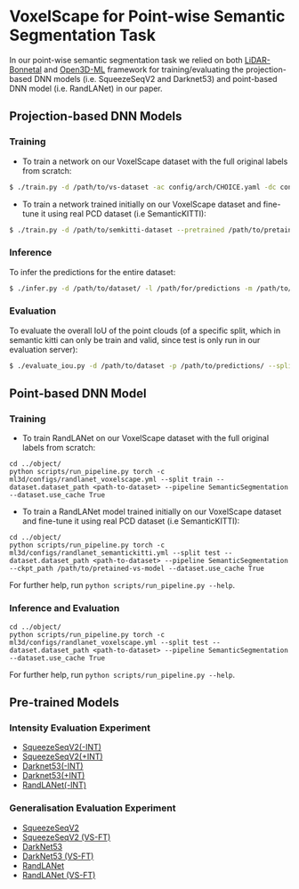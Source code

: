 # VoxelScape for Point-wise Semantic Segmentation Task
In our point-wise semantic segmentation task we relied on both [LiDAR-Bonnetal](https://github.com/PRBonn/lidar-bonnetal)
and [Open3D-ML](https://github.com/isl-org/Open3D-ML) framework for training/evaluating the projection-based DNN models (i.e. SqueezeSeqV2 and Darknet53) and point-based DNN model (i.e. RandLANet) in our paper.

## Projection-based DNN Models

### Training
* To train a network on our VoxelScape dataset with the full original labels from scratch:

```sh
$ ./train.py -d /path/to/vs-dataset -ac config/arch/CHOICE.yaml -dc config/labels/semantic-VoxelScape-all.yaml -l /path/to/log
```

* To train a network trained initially on our VoxelScape dataset and fine-tune it using real PCD dataset (i.e SemanticKITTI):
 
```sh
$ ./train.py -d /path/to/semkitti-dataset --pretrained /path/to/pretained-vs-model -ac config/arch/CHOICE.yaml -dc config/labels/semantic-kitti-all.yaml -l /path/to/log
```
### Inference

To infer the predictions for the entire dataset:

```sh
$ ./infer.py -d /path/to/dataset/ -l /path/for/predictions -m /path/to/model
````

### Evaluation

To evaluate the overall IoU of the point clouds (of a specific split, which in semantic kitti can only be train and valid, since test is only run in our evaluation server):

```sh
$ ./evaluate_iou.py -d /path/to/dataset -p /path/to/predictions/ --split valid
```

## Point-based DNN Model

### Training 
* To train RandLANet on our VoxelScape dataset with the full original labels from scratch:

```
cd ../object/
python scripts/run_pipeline.py torch -c ml3d/configs/randlanet_voxelscape.yml --split train --dataset.dataset_path <path-to-dataset> --pipeline SemanticSegmentation --dataset.use_cache True

```

* To train a RandLANet model trained initially on our VoxelScape dataset and fine-tune it using real PCD dataset (i.e SemanticKITTI):

```
cd ../object/
python scripts/run_pipeline.py torch -c ml3d/configs/randlanet_semantickitti.yml --split test --dataset.dataset_path <path-to-dataset> --pipeline SemanticSegmentation --ckpt_path /path/to/pretained-vs-model --dataset.use_cache True

```
For further help, run `python scripts/run_pipeline.py --help`.

### Inference and Evaluation 
```
cd ../object/
python scripts/run_pipeline.py torch -c ml3d/configs/randlanet_voxelscape.yml --split test --dataset.dataset_path <path-to-dataset> --pipeline SemanticSegmentation --dataset.use_cache True

```
For further help, run `python scripts/run_pipeline.py --help`.

## Pre-trained Models

### Intensity Evaluation Experiment

- [SqueezeSeqV2(-INT)](https://studentutsedu-my.sharepoint.com/:u:/g/personal/khaled_aboufarw_uts_edu_au/EZK-mL9J0jNJo4WhmA_m9S8BaZjUdLLq45fjnANJqaxzZw?e=LRrf25)
- [SqueezeSeqV2(+INT)](https://studentutsedu-my.sharepoint.com/:u:/g/personal/khaled_aboufarw_uts_edu_au/EYt8qkZhG2JGjlNWLruMx38BBmhLjz9yNKpGKkFzkMeTwQ?e=YdlaTz)
- [Darknet53(-INT)](https://studentutsedu-my.sharepoint.com/:u:/g/personal/khaled_aboufarw_uts_edu_au/EWb2WqPabdxKpQ8oLzzqDPMBoYgVDsDvlIGAcUza0BW4pA?e=lJAWBd)
- [Darknet53(+INT)](https://studentutsedu-my.sharepoint.com/:u:/g/personal/khaled_aboufarw_uts_edu_au/EZoo1p6O0TRKkKveceLWmCABbFQjp3DZZPUwDX9aCcOYhQ?e=f7Yjey)
- [RandLANet(-INT)](https://studentutsedu-my.sharepoint.com/:u:/g/personal/khaled_aboufarw_uts_edu_au/ERgUxXbEV_xApLNvfbiyb_oBQQAHc-9KmbFYHIW6sU5YGA?e=hzmqkK)

### Generalisation Evaluation Experiment

- [SqueezeSeqV2](https://studentutsedu-my.sharepoint.com/:u:/g/personal/khaled_aboufarw_uts_edu_au/EQ9KVtTtSeBKj13aFDDULBQBEpnlAxwMBCJ2oYOqBbxKSA?e=VkhqRD)
- [SqueezeSeqV2 (VS-FT)](https://studentutsedu-my.sharepoint.com/:u:/g/personal/khaled_aboufarw_uts_edu_au/EWb2WqPabdxKpQ8oLzzqDPMBoYgVDsDvlIGAcUza0BW4pA?e=q0G6NF)
- [DarkNet53](https://studentutsedu-my.sharepoint.com/:u:/g/personal/khaled_aboufarw_uts_edu_au/EUGXVdCzDSxMkkf0MSyxU5UBxqcUqyUhYolNmcFYNqq3Ow?e=k7Y4q8)
- [DarkNet53 (VS-FT)](https://studentutsedu-my.sharepoint.com/:u:/g/personal/khaled_aboufarw_uts_edu_au/EZgM_ltqBqlDhRqxxGNGiYABXxCPR-Imw5UlgIytALc4uA?e=dOgu6m)
- [RandLANet](https://storage.googleapis.com/open3d-releases/model-zoo/randlanet_semantickitti_202009090354utc.pth)
- [RandLANet (VS-FT)](https://studentutsedu-my.sharepoint.com/:u:/g/personal/khaled_aboufarw_uts_edu_au/EWXcxWBVhK9Bj6k6fNbOZU8BwW-jcdKMkC9hN_KRuLPYPA?e=XxuANX)
